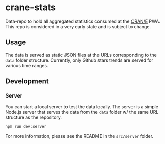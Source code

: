 # crane-stats

Data-repo to hold all aggregated statistics consumed at the [CRAN/E](https://cran-e.com) PWA. This repo is considered in a very early state and is subject to change.

## Usage

The data is served as static JSON files at the URLs corresponding to the `data` folder structure. Currently, only Github stars trends are served for various time ranges.

## Development

### Server

You can start a local server to test the data locally. The server is a simple Node.js server that serves the data from the `data` folder w/ the same URL structure as the repository.

```bash
npm run dev:server
```

For more information, please see the README in the `src/server` folder.
